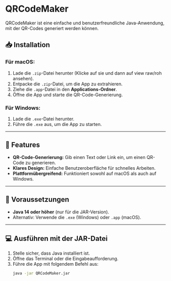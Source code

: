 # QRCodeMaker

QRCodeMaker ist eine einfache und benutzerfreundliche Java-Anwendung, mit der QR-Codes generiert werden können.

## 📥 Installation

### Für macOS:
1. Lade die `.zip`-Datei herunter (Klicke auf sie und dann auf view raw/roh ansehen).
2. Entpacke die `.zip`-Datei, um die App zu extrahieren.
3. Ziehe die `.app`-Datei in den **Applications-Ordner**.
4. Öffne die App und starte die QR-Code-Generierung.

### Für Windows:
1. Lade die `.exe`-Datei herunter.
2. Führe die `.exe` aus, um die App zu starten.

---

## 🚀 Features
- **QR-Code-Generierung:** Gib einen Text oder Link ein, um einen QR-Code zu generieren.
- **Klares Design:** Einfache Benutzeroberfläche für schnelles Arbeiten.
- **Plattformübergreifend:** Funktioniert sowohl auf macOS als auch auf Windows.

---

## 🔧 Voraussetzungen
- **Java 14 oder höher** (nur für die JAR-Version).
- Alternativ: Verwende die `.exe` (Windows) oder `.app` (macOS).

---

## 💻 Ausführen mit der JAR-Datei
1. Stelle sicher, dass Java installiert ist.
2. Öffne das Terminal oder die Eingabeaufforderung.
3. Führe die App mit folgendem Befehl aus:
   ```bash
   java -jar QRCodeMaker.jar
